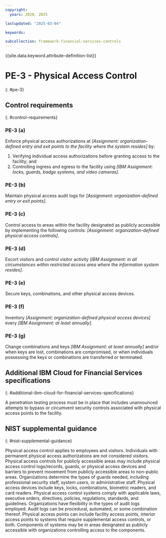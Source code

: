 ```yaml
---
copyright:
  years: 2020, 2025

lastupdated: "2025-03-04"

keywords:

subcollection: framework-financial-services-controls
---
```


{{site.data.keyword.attribute-definition-list}}

# PE-3 - Physical Access Control
{: #pe-3}

## Control requirements
{: #control-requirements}



### PE-3 (a)


Enforce physical access authorizations at _[Assignment: organization-defined entry and exit points to the facility where the system resides]_ by:
1. Verifying individual access authorizations before granting access to the facility; and
2. Controlling ingress and egress to the facility using _[IBM Assignment: locks, guards, badge systems, and video cameras]_.


### PE-3 (b)


Maintain physical access audit logs for _[Assignment: organization-defined entry or exit points]_.


### PE-3 (c)


Control access to areas within the facility designated as publicly accessible by implementing the following controls: _[Assignment: organization-defined physical access controls]_.


### PE-3 (d)


Escort visitors and control visitor activity _[IBM Assignment: in all circumstances within restricted access area where the information system resides]_.


### PE-3 (e)


Secure keys, combinations, and other physical access devices.


### PE-3 (f)


Inventory _[Assignment: organization-defined physical access devices]_ every _[IBM Assignment: at least annually]_.


### PE-3 (g)


Change combinations and keys _[IBM Assignment: at least annually]_ and/or when keys are lost, combinations are compromised, or when individuals possessing the keys or combinations are transferred or terminated.






## Additional IBM Cloud for Financial Services specifications
{: #additional-ibm-cloud-for-financial-services-specifications}

A penetration testing process must be in place that includes unannounced attempts to bypass or circumvent security controls associated with physical access points to the facility.







## NIST supplemental guidance
{: #nist-supplemental-guidance}

Physical access control applies to employees and visitors. Individuals with permanent physical access authorizations are not considered visitors. Physical access controls for publicly accessible areas may include physical access control logs/records, guards, or physical access devices and barriers to prevent movement from publicly accessible areas to non-public areas. Organizations determine the types of guards needed, including professional security staff, system users, or administrative staff. Physical access devices include keys, locks, combinations, biometric readers, and card readers. Physical access control systems comply with applicable laws, executive orders, directives, policies, regulations, standards, and guidelines. Organizations have flexibility in the types of audit logs employed. Audit logs can be procedural, automated, or some combination thereof. Physical access points can include facility access points, interior access points to systems that require supplemental access controls, or both. Components of systems may be in areas designated as publicly accessible with organizations controlling access to the components.
